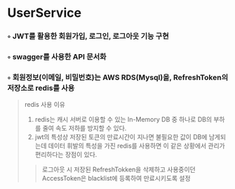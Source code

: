 # UserService

### ◦ JWT를 활용한 회원가입, 로그인, 로그아웃 기능 구현

### ◦ swagger를 사용한 API 문서화

### ◦ 회원정보(이메일, 비밀번호)는 AWS RDS(Mysql)을, RefreshToken의 저장소로 redis를 사용

> redis 사용 이유
> 1. redis는 캐시 서버로 이용할 수 있는 In-Memory DB 중 하나로 DB의 부하를 줄여 속도 저하를 방지할 수 있다.
> 2. jwt의 특성상 저장된 토큰의 만료시간이 지나면 불필요한 값이 DB에 남게되는데 데이터 휘발의 특성을 가진 redis를 사용하면 이 같은 상황에서 관리가 편리하다는 장점이 있다.
>> 로그아웃 시 저장된 RefreshTokken을 삭제하고 사용중이던 AccessToken은 blacklist에 등록하여 만료시키도록 설정
